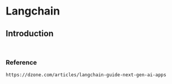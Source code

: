
# Langchain

## Introduction
```xml 



```



### Reference
```xml
https://dzone.com/articles/langchain-guide-next-gen-ai-apps

```
